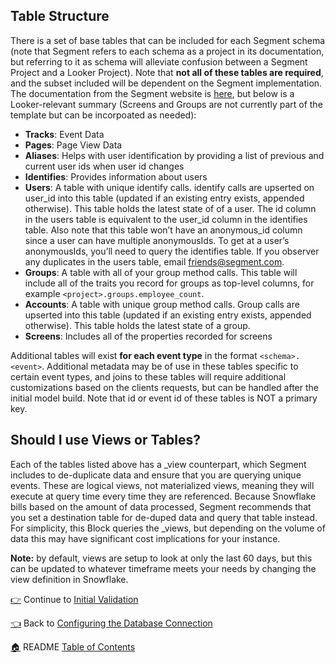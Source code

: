 ## Table Structure

There is a set of base tables that can be included for each Segment schema (note that Segment refers to each schema as a project in its documentation, but referring to it as schema will alleviate confusion between a Segment Project and a Looker Project). Note that **not all of these tables are required**, and the subset included will be dependent on the Segment implementation. The documentation from the Segment website is [here](https://segment.com/docs/warehouses/), but below is a Looker-relevant summary (Screens and Groups are not currently part of the template but can be incorpoated as needed):


* **Tracks**: Event Data
* **Pages**: Page View Data
* **Aliases**: Helps with user identification by providing a list of previous and current user ids when user id changes
* **Identifies**: Provides information about users
* **Users**: A table with unique identify calls. identify calls are upserted on user_id into this table (updated if an existing entry exists, appended otherwise). This table holds the latest state of of a user. The id column in the users table is equivalent to the user_id column in the identifies table. Also note that this table won’t have an anonymous_id column since a user can have multiple anonymousIds. To get at a user’s anonymousIds, you’ll need to query the identifies table. If you observer any duplicates in the users table, email friends@segment.com.
* **Groups**: A table with all of your group method calls. This table will include all of the traits you record for groups as top-level columns, for example `<project>.groups.employee_count`.
* **Accounts**: A table with unique group method calls. Group calls are upserted into this table (updated if an existing entry exists, appended otherwise). This table holds the latest state of a group.
* **Screens**: Includes all of the properties recorded for screens

Additional tables will exist **for each event type** in the format `<schema>.<event>`.  Additional metadata may be of use in these tables specific to certain event types, and joins to these tables will require additional customizations based on the clients requests, but can be handled after the initial model build. Note that id or event id of these tables is NOT a primary key.

## Should I use Views or Tables?
Each of the tables listed above has a _view counterpart, which Segment includes to de-duplicate data and ensure that you are querying unique events. These are logical views, not materialized views, meaning they will execute at query time every time they are referenced. Because Snowflake bills based on the amount of data processed, Segment recommends that you set a destination table for de-duped data and query that table instead. For simplicity, this Block queries the _views, but depending on the volume of data this may have significant cost implications for your instance.

**Note:** by default, views are setup to look at only the last 60 days, but this can be updated to whatever timeframe meets your needs by changing the view definition in Snowflake.




[:point_right:](_4_initial_validation.md) Continue to [Initial Validation](_4_initial_validation.md)

[:point_left:](_2_configuring_the_database_connection.md) Back to [Configuring the Database Connection](_2_configuring_the_database_connection.md)

[:house:](README.md) README [Table of Contents](README.md)

